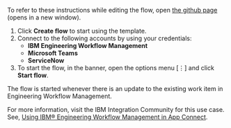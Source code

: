 To refer to these instructions while editing the flow, open [the github page](https://github.com/ot4i/app-connect-templates/tree/master/resources/markdown/Update%20ServiceNow%20incident%20and%20send%20a%20Microsoft%20Teams%20notification%20whenever%20a%20work%20item%20in%20IBM%20EWM%20is%20updated_instructions.md) (opens in a new window).

1. Click **Create flow** to start using the template.
2. Connect to the following accounts by using your credentials:
   - **IBM Engineering Workflow Management** 
   - **Microsoft Teams**
   - **ServiceNow**
3. To start the flow, in the banner, open the options menu [⋮] and click **Start flow**.

The flow is started whenever there is an update to the existing work item in Engineering Workflow Management.

For more information, visit the IBM Integration Community for this use case. See, [Using IBM® Engineering Workflow Management in App Connect](https://community.ibm.com/community/user/integration/blogs/shamini-arumugam1/2021/09/23/using-ibm-engineering-workflow-management-in-app-c).

